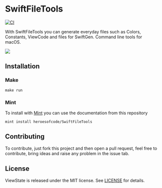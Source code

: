 # SwiftFileTools

[![CI](https://github.com/heroesofcode/SwiftFileTools/actions/workflows/CI.yml/badge.svg)](https://github.com/heroesofcode/SwiftFileTools/actions/workflows/CI.yml)

With SwiftFileTools you can generate everyday files such as Colors, Constants, ViewCode and files for SwiftGen. Command line tools for macOS.

<img src="https://github.com/heroesofcode/SwiftFileTools/blob/structure/adjust-project/assets/demo.png">

## Installation

### Make
```
make run
```

### Mint

To install with [Mint](https://github.com/yonaskolb/Mint) you can use the documentation from this repository

```
mint install heroesofcode/SwiftFileTools
```

## Contributing

To contribute, just fork this project and then open a pull request, feel free to contribute, bring ideas and raise any problem in the issue tab.

## License

ViewState is released under the MIT license. See [LICENSE](https://github.com/heroesofcode/SwiftFileTools/blob/main/LICENSE) for details.
